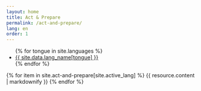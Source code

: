 ```yaml
---
layout: home
title: Act & Prepare
permalink: /act-and-prepare/
lang: en
order: 1
---
```


<ul id="lang-bar">
{% for tongue in site.languages %}
<li><a {% if tongue == site.active_lang %}style="font-weight: bold;"{% endif %} href="{% if tongue == site.default_lang %} {{site.baseurl}}{{page.url}} {% else %} {{site.baseurl}}/{{ tongue }}{{page.url}} {% endif %}">{{ site.data.lang_name[tongue] }}</a></li>{% endfor %}
</ul>

{% for item in site.act-and-prepare[site.active_lang] %}
  {{ resource.content | markdownify }}
{% endfor %}


